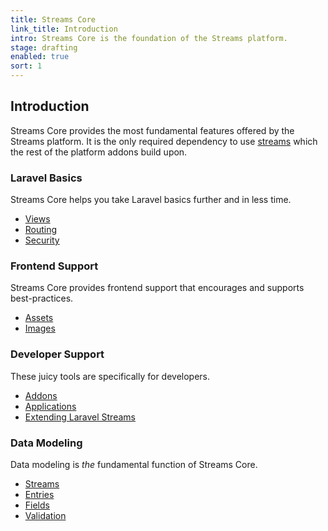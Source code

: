 ```yaml
---
title: Streams Core
link_title: Introduction
intro: Streams Core is the foundation of the Streams platform.
stage: drafting
enabled: true
sort: 1
---
```


## Introduction

Streams Core provides the most fundamental features offered by the Streams platform. It is the only required dependency to use [streams](streams) which the rest of the platform addons build upon.

### Laravel Basics

Streams Core helps you take Laravel basics further and in less time.

- [Views](views)
- [Routing](routing)
- [Security](security)

### Frontend Support

Streams Core provides frontend support that encourages and supports best-practices.

- [Assets](assets)
- [Images](images)

### Developer Support

These juicy tools are specifically for developers. 

<!-- - [Support](support) -->
- [Addons](addons)
- [Applications](applications)
- [Extending Laravel Streams](extending)

### Data Modeling

Data modeling is *the* fundamental function of Streams Core.

- [Streams](streams)
- [Entries](entries)
- [Fields](fields)
- [Validation](validation)
